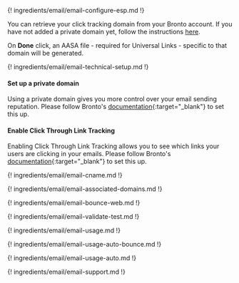 ---
---

{! ingredients/email/email-configure-esp.md !}

You can retrieve your click tracking domain from your Bronto account. If you have not added a private domain yet, follow the instructions [here](#set-up-a-private-domain). 

On **Done** click, an AASA file - required for Universal Links - specific to that domain will be generated.

{! ingredients/email/email-technical-setup.md !}

#### Set up a private domain

Using a private domain gives you more control over your email sending reputation. Please follow Bronto's [documentation](https://helpdocs.bronto.com/bmp/task/t_bmp_private_domain_set_up.html){:target="\_blank"} to set this up.

#### Enable Click Through Link Tracking

Enabling Click Through Link Tracking allows you to see which links your users are clicking in your emails. Please follow Bronto's [documentation](https://helpdocs.bronto.com/bmp/task/t_bmp_home_data_exchange_link_tracking_set_up.html){:target="\_blank"} to set this up.

{! ingredients/email/email-cname.md !}

{! ingredients/email/email-associated-domains.md !}

{! ingredients/email/email-bounce-web.md !}

{! ingredients/email/email-validate-test.md !}

{! ingredients/email/email-usage.md !}

{! ingredients/email/email-usage-auto-bounce.md !}

{! ingredients/email/email-usage-auto.md !}

{! ingredients/email/email-support.md !}
